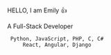 HELLO, I am Emily 👍

A Full-Stack Developer
         
     Python, JavaScript, PHP, C, C#
         React, Angular, Django